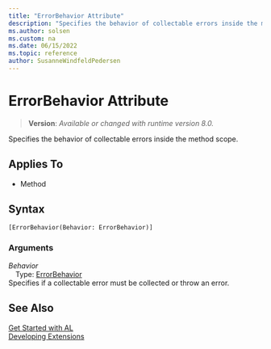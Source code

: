 ```yaml
---
title: "ErrorBehavior Attribute"
description: "Specifies the behavior of collectable errors inside the method scope."
ms.author: solsen
ms.custom: na
ms.date: 06/15/2022
ms.topic: reference
author: SusanneWindfeldPedersen
---
```

[//]: # (START>DO_NOT_EDIT)
[//]: # (IMPORTANT:Do not edit any of the content between here and the END>DO_NOT_EDIT.)
[//]: # (Any modifications should be made in the .xml files in the ModernDev repo.)

# ErrorBehavior Attribute
> **Version**: _Available or changed with runtime version 8.0._

Specifies the behavior of collectable errors inside the method scope.


## Applies To

- Method


## Syntax

```AL
[ErrorBehavior(Behavior: ErrorBehavior)]
```

### Arguments
*Behavior*  
&emsp;Type: [ErrorBehavior](../methods-auto/errorbehavior/errorbehavior-option.md)  
Specifies if a collectable error must be collected or throw an error.  

[//]: # (IMPORTANT: END>DO_NOT_EDIT)
## See Also  
[Get Started with AL](../devenv-get-started.md)  
[Developing Extensions](../devenv-dev-overview.md)  